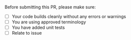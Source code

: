 Before submitting this PR, please make sure:

- [ ] Your code builds cleanly without any errors or warnings
- [ ] You are using approved terminology
- [ ] You have added unit tests
- [ ] Relate to issue
